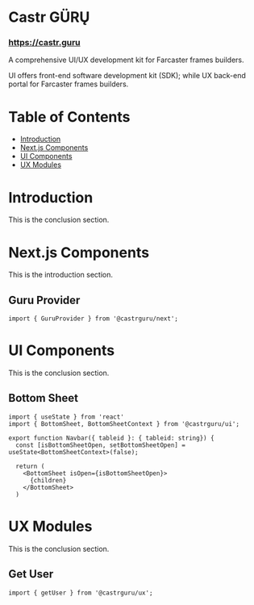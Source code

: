 # Castr GÜRŲ

### https://castr.guru

A comprehensive UI/UX development kit for Farcaster frames builders.

UI offers front-end software development kit (SDK); while UX back-end portal for Farcaster frames builders.


# Table of Contents
- [Introduction](#introduction)
- [Next.js Components](#nextjs-components)
- [UI Components](#ui-components)
- [UX Modules](#ux-modules)


# Introduction

This is the conclusion section.


# Next.js Components

This is the introduction section.

## Guru Provider

```tsx
import { GuruProvider } from '@castrguru/next';
```


# UI Components

This is the conclusion section.

## Bottom Sheet

```tsx
import { useState } from 'react'
import { BottomSheet, BottomSheetContext } from '@castrguru/ui';

export function Navbar({ tableid }: { tableid: string}) {
  const [isBottomSheetOpen, setBottomSheetOpen] = useState<BottomSheetContext>(false);

  return (
    <BottomSheet isOpen={isBottomSheetOpen}>
      {children}
    </BottomSheet>
  )
```


# UX Modules

This is the conclusion section.

## Get User

```tsx
import { getUser } from '@castrguru/ux';
```
